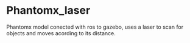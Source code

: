 # Phantomx_laser
Phantomx model conected with ros to gazebo, uses a laser to scan for objects and moves acording to its distance.
